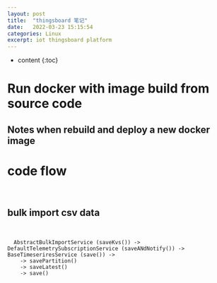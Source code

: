 ```yaml
---
layout: post
title:  "thingsboard 笔记"
date:   2022-03-23 15:15:54
categories: Linux
excerpt: iot thingsboard platform
---
```


* content
{:toc}


# Run docker with image build from source code

## Notes when rebuild and deploy a new docker image





# code flow

<br />

## bulk import csv data

<br />


```
  AbstractBulkImportService (saveKvs()) -> DefaultTelemetrySubscriptionService (saveANdNotify()) -> BaseTimeseriresService (save()) ->  
    -> savePartition()
    -> saveLatest()
    -> save()
    
```   
